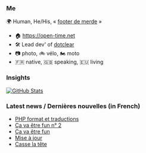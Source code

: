 ### Me

🌍 Human, He/His, « [footer de merde](https://open-time.net/post/2013/07/17/La-veritable-histoire-du-Footer-de-merde-) » 
* 🏠 https://open-time.net 
* 🛠️ Lead dev' of [dotclear](https://git.dotclear.org/dev/dotclear)
* 📷 photo, 🚲 vélo, 🏍️ moto 
* 🇫🇷 native, 🇬🇧 speaking, 🇪🇺 living

### Insights

[![GitHub Stats](https://github-readme-stats-sigma-five.vercel.app/api?username=franck-paul)](https://github.com/franck-paul)

### Latest news / Dernières nouvelles (in French)

<!-- BLOG-POST-LIST:START -->
- [PHP format et traductions](https://open-time.net/post/2025/06/11/PHP-format-et-traductions)
- [Ça va être fun n° 2](https://open-time.net/post/2025/06/10/Ca-va-etre-fun-n-2)
- [Ça va être fun](https://open-time.net/post/2025/06/09/Ca-va-etre-fun)
- [Mise à jour](https://open-time.net/post/2025/06/08/Mise-a-jour)
- [Casse la tête](https://open-time.net/post/2025/06/07/Casse-la-tete)
<!-- BLOG-POST-LIST:END -->

